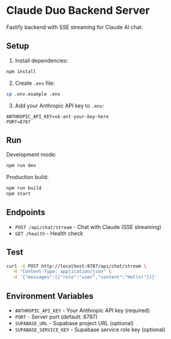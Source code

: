 # Claude Duo Backend Server

Fastify backend with SSE streaming for Claude AI chat.

## Setup

1. Install dependencies:
```bash
npm install
```

2. Create `.env` file:
```bash
cp .env.example .env
```

3. Add your Anthropic API key to `.env`:
```
ANTHROPIC_API_KEY=sk-ant-your-key-here
PORT=8787
```

## Run

Development mode:
```bash
npm run dev
```

Production build:
```bash
npm run build
npm start
```

## Endpoints

- `POST /api/chat/stream` - Chat with Claude (SSE streaming)
- `GET /health` - Health check

## Test

```bash
curl -X POST http://localhost:8787/api/chat/stream \
  -H "Content-Type: application/json" \
  -d '{"messages":[{"role":"user","content":"Hello!"}]}'
```

## Environment Variables

- `ANTHROPIC_API_KEY` - Your Anthropic API key (required)
- `PORT` - Server port (default: 8787)
- `SUPABASE_URL` - Supabase project URL (optional)
- `SUPABASE_SERVICE_KEY` - Supabase service role key (optional)
